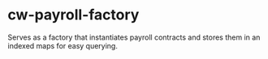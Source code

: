 # cw-payroll-factory

Serves as a factory that instantiates payroll contracts and stores them in an indexed maps for easy querying.
